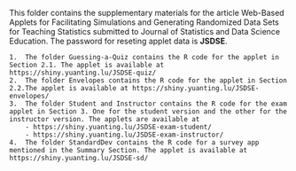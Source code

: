 This folder contains the supplementary materials for the article Web-Based Applets for Facilitating Simulations and Generating Randomized Data Sets for Teaching Statistics submitted to Journal of Statistics and Data Science Education. The password for reseting applet data is **JSDSE**.

	1.	The folder Guessing-a-Quiz contains the R code for the applet in Section 2.1. The applet is available at https://shiny.yuanting.lu/JSDSE-quiz/
	2.	The folder Envelopes contains the R code for the applet in Section 2.2.The applet is available at https://shiny.yuanting.lu/JSDSE-envelopes/
	3.	The folder Student and Instructor contains the R code for the exam applet in Section 3. One for the student version and the other for the instructor version. The applets are available at
		- https://shiny.yuanting.lu/JSDSE-exam-student/
		- https://shiny.yuanting.lu/JSDSE-exam-instructor/ 
	4.	The folder StandardDev contains the R code for a survey app mentioned in the Summary Section. The applet is available at https://shiny.yuanting.lu/JSDSE-sd/
